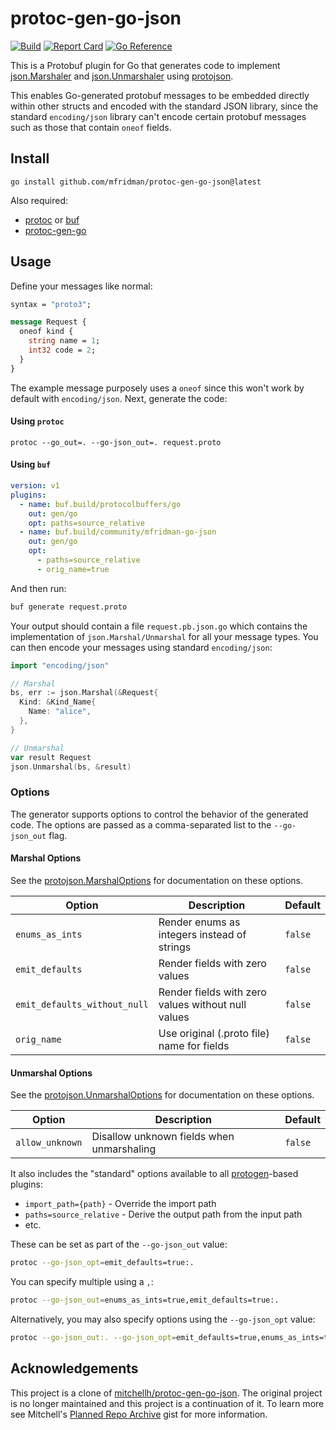 # protoc-gen-go-json

[![Build](https://github.com/mfridman/protoc-gen-go-json/actions/workflows/ci.yaml/badge.svg)][badges_ci]
[![Report
Card](https://goreportcard.com/badge/github.com/mfridman/protoc-gen-go-json)][badges_goreportcard]
[![Go Reference](https://pkg.go.dev/badge/github.com/mfridman/protoc-gen-go-json.svg)][badges_godoc]

This is a Protobuf plugin for Go that generates code to implement
[json.Marshaler](https://golang.org/pkg/encoding/json/#Marshaler) and
[json.Unmarshaler](https://golang.org/pkg/encoding/json/#Unmarshaler) using
[protojson](https://pkg.go.dev/google.golang.org/protobuf/encoding/protojson).

This enables Go-generated protobuf messages to be embedded directly within other structs and encoded
with the standard JSON library, since the standard `encoding/json` library can't encode certain
protobuf messages such as those that contain `oneof` fields.

## Install

```
go install github.com/mfridman/protoc-gen-go-json@latest
```

Also required:

- [protoc](https://github.com/google/protobuf) or [buf](https://github.com/bufbuild/buf)
- [protoc-gen-go](https://github.com/golang/protobuf)

## Usage

Define your messages like normal:

```proto
syntax = "proto3";

message Request {
  oneof kind {
    string name = 1;
    int32 code = 2;
  }
}
```

The example message purposely uses a `oneof` since this won't work by default with `encoding/json`.
Next, generate the code:

#### Using `protoc`

```
protoc --go_out=. --go-json_out=. request.proto
```

#### Using `buf`

```yaml
version: v1
plugins:
  - name: buf.build/protocolbuffers/go
    out: gen/go
    opt: paths=source_relative
  - name: buf.build/community/mfridman-go-json
    out: gen/go
    opt:
      - paths=source_relative
      - orig_name=true
```

And then run:

```sh
buf generate request.proto
```

Your output should contain a file `request.pb.json.go` which contains the implementation of
`json.Marshal/Unmarshal` for all your message types. You can then encode your messages using
standard `encoding/json`:

```go
import "encoding/json"

// Marshal
bs, err := json.Marshal(&Request{
  Kind: &Kind_Name{
    Name: "alice",
  },
}

// Unmarshal
var result Request
json.Unmarshal(bs, &result)
```

### Options

The generator supports options to control the behavior of the generated code. The options are passed
as a comma-separated list to the `--go-json_out` flag.

#### Marshal Options

See the
[protojson.MarshalOptions](https://pkg.go.dev/google.golang.org/protobuf/encoding/protojson#MarshalOptions)
for documentation on these options.

| Option                       | Description                                        | Default |
| ---------------------------- | -------------------------------------------------- | ------- |
| `enums_as_ints`              | Render enums as integers instead of strings        | `false` |
| `emit_defaults`              | Render fields with zero values                     | `false` |
| `emit_defaults_without_null` | Render fields with zero values without null values | `false` |
| `orig_name`                  | Use original (.proto file) name for fields         | `false` |

#### Unmarshal Options

See the
[protojson.UnmarshalOptions](https://pkg.go.dev/google.golang.org/protobuf/encoding/protojson#UnmarshalOptions)
for documentation on these options.

| Option          | Description                               | Default |
| --------------- | ----------------------------------------- | ------- |
| `allow_unknown` | Disallow unknown fields when unmarshaling | `false` |

It also includes the "standard" options available to all
[protogen](https://pkg.go.dev/google.golang.org/protobuf/compiler/protogen?tab=doc)-based plugins:

- `import_path={path}` - Override the import path
- `paths=source_relative` - Derive the output path from the input path
- etc.

These can be set as part of the `--go-json_out` value:

```sh
protoc --go-json_opt=emit_defaults=true:.
```

You can specify multiple using a `,`:

```sh
protoc --go-json_out=enums_as_ints=true,emit_defaults=true:.
```

Alternatively, you may also specify options using the `--go-json_opt` value:

```sh
protoc --go-json_out:. --go-json_opt=emit_defaults=true,enums_as_ints=true
```

## Acknowledgements

This project is a clone of
[mitchellh/protoc-gen-go-json](https://github.com/mitchellh/protoc-gen-go-json). The original
project is no longer maintained and this project is a continuation of it. To learn more see
Mitchell's [Planned Repo
Archive](https://gist.github.com/mitchellh/90029601268e59a29e64e55bab1c5bdc) gist for more
information.

[badges_ci]: https://github.com/mfridman/protoc-gen-go-json/actions/workflows/ci.yaml
[badges_goreportcard]: https://goreportcard.com/report/github.com/mfridman/protoc-gen-go-json
[badges_godoc]: https://pkg.go.dev/github.com/mfridman/protoc-gen-go-json
